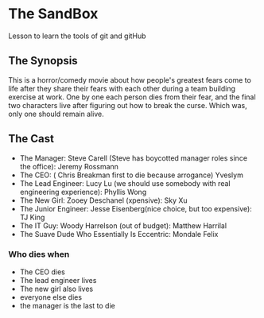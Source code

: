 # The SandBox
Lesson to learn the tools of git and gitHub

## The Synopsis

This is a horror/comedy movie about how people's greatest fears come to life after they share their fears with each other during a team building exercise at work. One by one each person dies from their fear, and the final two characters live after figuring out how to break the curse. Which was, only one should remain alive.

## The Cast
- The Manager: Steve Carell (Steve has boycotted manager roles since the office): Jeremy Rossmann
- The CEO: ( Chris Breakman first to die because arrogance) Yveslym
- The Lead Engineer: Lucy Lu (we should use somebody with real engineering experience): Phyllis Wong
- The New Girl: Zooey Deschanel (xpensive): Sky Xu
- The Junior Engineer: Jesse Eisenberg(nice choice, but too expensive): TJ King
- The IT Guy: Woody Harrelson (out of budget): Matthew Harrilal
- The Suave Dude Who Essentially Is Eccentric: Mondale Felix


###  Who dies when
- The CEO dies
- The lead engineer lives
- The new girl also lives
- everyone else dies
- the manager is the last to die
